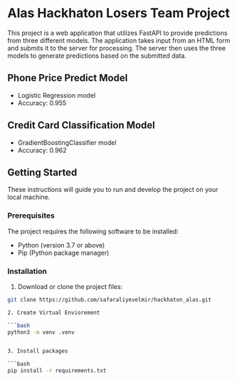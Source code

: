 # Alas Hackhaton Losers Team Project 

This project is a web application that utilizes FastAPI to provide predictions from three different models. The application takes input from an HTML form and submits it to the server for processing. The server then uses the three models to generate predictions based on the submitted data.

## Phone Price Predict Model

- Logistic Regression model
- Accuracy: 0.955

## Credit Card Classification Model

- GradientBoostingClassifier model
- Accuracy: 0.962



## Getting Started

These instructions will guide you to run and develop the project on your local machine.

### Prerequisites

The project requires the following software to be installed:

- Python (version 3.7 or above)
- Pip (Python package manager)

### Installation

1. Download or clone the project files:

```bash
git clone https://github.com/safaraliyevelmir/hackhaton_alas.git

2. Create Virtual Enviorement

```bash
python3 -m venv .venv


3. Install packages

```bash
pip install -r requirements.txt

